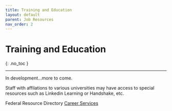 ```yaml
---
title: Training and Education
layout: default
parent: Job Resources
nav_order: 2
---
```

# Training and Education

{: .no_toc }

---

In development...more to come.

Staff with affilations to various universities may have access to special resources such as Linkedin Learning or Handshake, etc. 

Federal Resource Directory [Career Services](https://docs.google.com/spreadsheets/u/1/d/e/2PACX-1vSGuRJ4ANIy9-nq0qDL9EYjVU_rfURhQ8mAQT_mQtw8Nqd6Ot2zijGzAwgSBQCDTWTgZ6mLnimtyKZ3/pubhtml#)